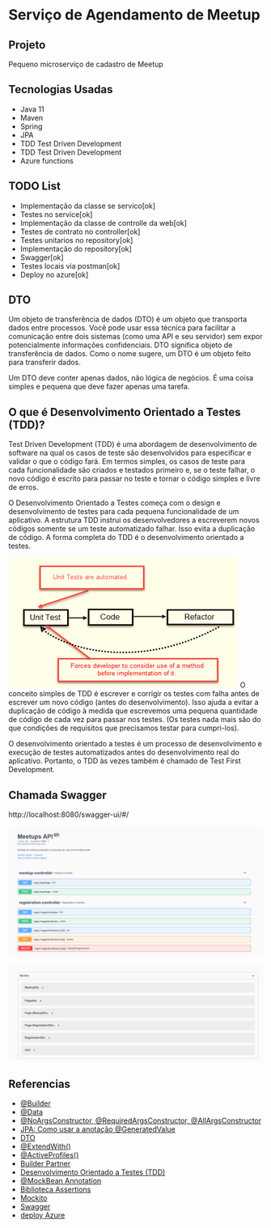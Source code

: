 # Serviço de Agendamento de Meetup

## Projeto

Pequeno microserviço de cadastro de Meetup

## Tecnologias Usadas

- Java 11
- Maven
- Spring
- JPA
- TDD Test Driven Development
- TDD Test Driven Development
- Azure functions


## TODO List

- Implementação da classe se servico[ok]
- Testes no service[ok]
- Implementação da classe de controlle da web[ok]
- Testes de contrato no controller[ok]
- Testes unitarios no repository[ok]
- Implementação do repository[ok]
- Swagger[ok]
- Testes locais via postman[ok]
- Deploy no azure[ok]

## DTO

Um objeto de transferência de dados (DTO) é um objeto que transporta dados entre processos. Você pode usar essa técnica
para facilitar a comunicação entre dois sistemas (como uma API e seu servidor) sem expor potencialmente informações 
confidenciais.
DTO significa objeto de transferência de dados. Como o nome sugere, um DTO é um objeto feito para transferir dados.

Um DTO deve conter apenas dados, não lógica de negócios. É uma coisa simples e pequena que deve fazer apenas uma tarefa.


## O que é Desenvolvimento Orientado a Testes (TDD)?
Test Driven Development (TDD) é uma abordagem de desenvolvimento de software na qual os casos de teste são desenvolvidos 
para especificar e validar o que o código fará. Em termos simples, os casos de teste para cada funcionalidade são criados
e testados primeiro e, se o teste falhar, o novo código é escrito para passar no teste e tornar o código simples e 
livre de erros.

O Desenvolvimento Orientado a Testes começa com o design e desenvolvimento de testes para cada pequena funcionalidade 
de um aplicativo. A estrutura TDD instrui os desenvolvedores a escreverem novos códigos somente se um teste automatizado
falhar. Isso evita a duplicação de código. A forma completa do TDD é o desenvolvimento orientado a testes.

![img.png](img.png)
O conceito simples de TDD é escrever e corrigir os testes com falha antes de escrever um novo código (antes do 
desenvolvimento). Isso ajuda a evitar a duplicação de código à medida que escrevemos uma pequena quantidade de código de
cada vez para passar nos testes. (Os testes nada mais são do que condições de requisitos que precisamos testar para 
cumpri-los).

O desenvolvimento orientado a testes é um processo de desenvolvimento e execução de testes automatizados antes do 
desenvolvimento real do aplicativo. Portanto, o TDD às vezes também é chamado de Test First Development.

## Chamada Swagger

http://localhost:8080/swagger-ui/#/

![img_1.png](img_1.png)

![img_2.png](img_2.png)


## Referencias

- [@Builder](https://projectlombok.org/features/Builder)
- [@Data](https://projectlombok.org/features/Data)
- [@NoArgsConstructor, @RequiredArgsConstructor, @AllArgsConstructor](https://projectlombok.org/features/constructor)
- [JPA: Como usar a anotação @GeneratedValue](https://www.devmedia.com.br/jpa-como-usar-a-anotacao-generatedvalue/38592#generated)
- [DTO](https://www.okta.com/identity-101/dto/)
- [@ExtendWith()](https://junit.org/junit5/docs/5.1.1/api/org/junit/jupiter/api/extension/ExtendWith.html)
- [@ActiveProfiles()](https://www.baeldung.com/spring-profiles)
- [Builder Partner](https://www.baeldung.com/spring-profiles)
- [Desenvolvimento Orientado a Testes (TDD) ](https://www.guru99.com/test-driven-development.html)
- [@MockBean Annotation](https://www.baeldung.com/java-spring-mockito-mock-mockbean#spring-boots-mockbean-annotation)
- [Biblioteca Assertions](https://joel-costigliola.github.io/assertj/)
- [Mockito](https://site.mockito.org/)
- [Swagger](https://swagger.io/docs/specification/about/)
- [deploy Azure](https://devblogs.microsoft.com/java/java-17-and-tomcat-10-0-available-on-azure-app-service/)